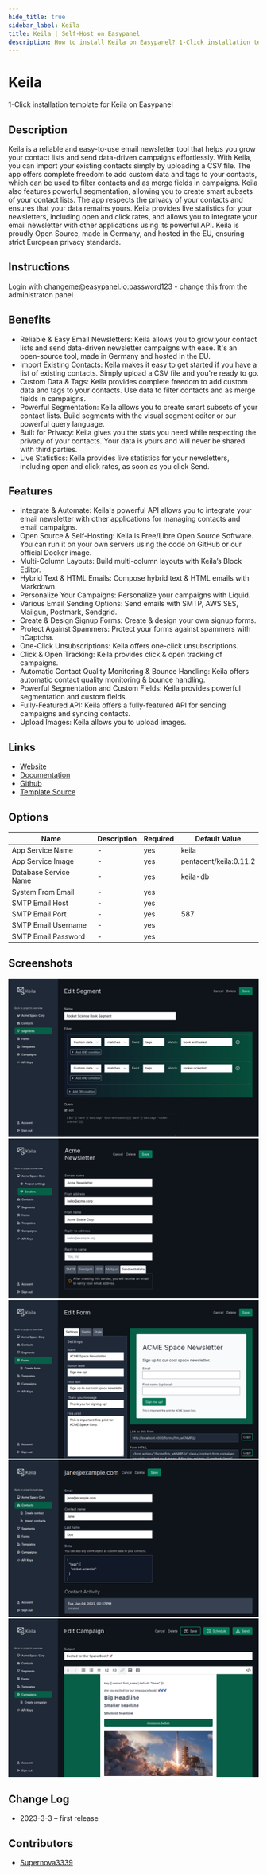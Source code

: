 ```yaml
---
hide_title: true
sidebar_label: Keila
title: Keila | Self-Host on Easypanel
description: How to install Keila on Easypanel? 1-Click installation template for Keila on Easypanel
---
```


<!-- generated -->

# Keila

1-Click installation template for Keila on Easypanel

## Description

Keila is a reliable and easy-to-use email newsletter tool that helps you grow your contact lists and send data-driven campaigns effortlessly. With Keila, you can import your existing contacts simply by uploading a CSV file. The app offers complete freedom to add custom data and tags to your contacts, which can be used to filter contacts and as merge fields in campaigns. Keila also features powerful segmentation, allowing you to create smart subsets of your contact lists. The app respects the privacy of your contacts and ensures that your data remains yours. Keila provides live statistics for your newsletters, including open and click rates, and allows you to integrate your email newsletter with other applications using its powerful API. Keila is proudly Open Source, made in Germany, and hosted in the EU, ensuring strict European privacy standards.

## Instructions

Login with changeme@easypanel.io:password123 - change this from the administraton panel

## Benefits

- Reliable & Easy Email Newsletters: Keila allows you to grow your contact lists and send data-driven newsletter campaigns with ease. It's an open-source tool, made in Germany and hosted in the EU.
- Import Existing Contacts: Keila makes it easy to get started if you have a list of existing contacts. Simply upload a CSV file and you're ready to go.
- Custom Data & Tags: Keila provides complete freedom to add custom data and tags to your contacts. Use data to filter contacts and as merge fields in campaigns.
- Powerful Segmentation: Keila allows you to create smart subsets of your contact lists. Build segments with the visual segment editor or our powerful query language.
- Built for Privacy: Keila gives you the stats you need while respecting the privacy of your contacts. Your data is yours and will never be shared with third parties.
- Live Statistics: Keila provides live statistics for your newsletters, including open and click rates, as soon as you click Send.

## Features

- Integrate & Automate: Keila's powerful API allows you to integrate your email newsletter with other applications for managing contacts and email campaigns.
- Open Source & Self-Hosting: Keila is Free/Libre Open Source Software. You can run it on your own servers using the code on GitHub or our official Docker image.
- Multi-Column Layouts: Build multi-column layouts with Keila’s Block Editor.
- Hybrid Text & HTML Emails: Compose hybrid text & HTML emails with Markdown.
- Personalize Your Campaigns: Personalize your campaigns with Liquid.
- Various Email Sending Options: Send emails with SMTP, AWS SES, Mailgun, Postmark, Sendgrid.
- Create & Design Signup Forms: Create & design your own signup forms.
- Protect Against Spammers: Protect your forms against spammers with hCaptcha.
- One-Click Unsubscriptions: Keila offers one-click unsubscriptions.
- Click & Open Tracking: Keila provides click & open tracking of campaigns.
- Automatic Contact Quality Monitoring & Bounce Handling: Keila offers automatic contact quality monitoring & bounce handling.
- Powerful Segmentation and Custom Fields: Keila provides powerful segmentation and custom fields.
- Fully-Featured API: Keila offers a fully-featured API for sending campaigns and syncing contacts.
- Upload Images: Keila allows you to upload images.

## Links

- [Website](https://keila.io)
- [Documentation](https://keila.io/docs)
- [Github](https://github.com/pentacent/keila)
- [Template Source](https://github.com/easypanel-io/templates/tree/main/templates/keila)

## Options

Name | Description | Required | Default Value
-|-|-|-
App Service Name | - | yes | keila
App Service Image | - | yes | pentacent/keila:0.11.2
Database Service Name | - | yes | keila-db
System From Email | - | yes | 
SMTP Email Host | - | yes | 
SMTP Email Port | - | yes | 587
SMTP Email Username | - | yes | 
SMTP Email Password | - | yes | 

## Screenshots

![Keila Screenshot](./assets/screenshot.png)
![Keila Screenshot](./assets/screenshot1.png)
![Keila Screenshot](./assets/screenshot2.png)
![Keila Screenshot](./assets/screenshot3.png)
![Keila Screenshot](./assets/screenshot4.png)

## Change Log

- 2023-3-3 – first release

## Contributors

- [Supernova3339](https://github.com/Supernova3339)
